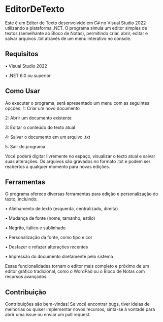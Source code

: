# EditorDeTexto

Este é um Editor de Texto desenvolvido em C# no Visual Studio 2022 utilizando a plataforma .NET.
O programa simula um editor simples de textos (semelhante ao Bloco de Notas), permitindo criar, abrir, editar e salvar arquivos .txt através de um menu interativo no console.

## Requisitos
   • Visual Studio 2022
   
   • .NET 6.0 ou superior

## Como Usar
Ao executar o programa, será apresentado um menu com as seguintes opções:
1: Criar um novo documento

2: Abrir um documento existente

3: Editar o conteúdo do texto atual

4: Salvar o documento em um arquivo .txt

5: Sair do programa

Você poderá digitar livremente no espaço, visualizar o texto atual e salvar suas alterações. Os arquivos são gravados no formato .txt e podem ser reabertos a qualquer momento para novas edições.

## Ferramentas

O programa oferece diversas ferramentas para edição e personalização do texto, incluindo:

• Alinhamento de texto (esquerda, centralizado, direita)

• Mudança de fonte (nome, tamanho, estilo)

• Negrito, itálico e sublinhado

• Personalização da fonte, como tipo e cor

• Desfazer e refazer alterações recentes

• Impressão do documento diretamente pelo sistema

Essas funcionalidades tornam o editor mais completo e próximo de um editor gráfico tradicional, como o WordPad ou o Bloco de Notas com recursos avançados.

## Contribuição

Contribuições são bem-vindas!
Se você encontrar bugs, tiver ideias de melhorias ou quiser implementar novos recursos, sinta-se à vontade para abrir uma issue ou enviar um pull request.
